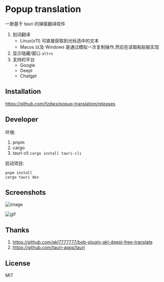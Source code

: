 # Popup translation

一款基于 tauri 的弹窗翻译软件

1. 划词翻译
   - Linux(x11) 可直接获取到光标选中的文本
   - Macos 以及 Windows 是通过模拟一次复制操作,然后在读取粘贴板实现
2. 显示隐藏/窗口 `alt+s`
3. 支持的平台
   - Google
   - Deepl
   - Chatgpt

## Installation

<https://github.com/fzdwx/popup-translation/releases>

## Developer

环境:

1. pnpm
2. cargo
3. tauri-cli `cargo install tauri-cli`

启动项目:

```shell
pnpm install
cargo tauri dev
```

## Screenshots

![image](https://user-images.githubusercontent.com/65269574/225850537-fc795f36-802e-4bf2-9b6d-48e0f5435c1a.png)

![gif](https://github.com/fzdwx/popup-translation/raw/tauri/.github/show.gif)

## Thanks

1. <https://github.com/akl7777777/bob-plugin-akl-deepl-free-translate>
2. <https://github.com/tauri-apps/tauri>

## License

MIT
